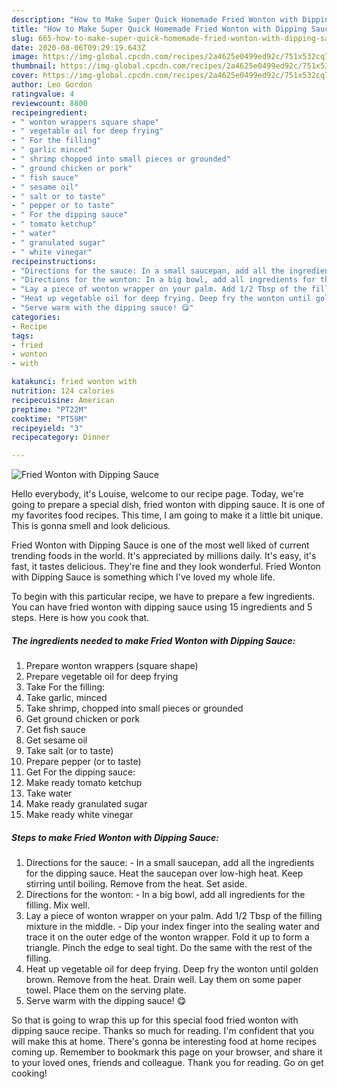 ```yaml
---
description: "How to Make Super Quick Homemade Fried Wonton with Dipping Sauce"
title: "How to Make Super Quick Homemade Fried Wonton with Dipping Sauce"
slug: 665-how-to-make-super-quick-homemade-fried-wonton-with-dipping-sauce
date: 2020-08-06T09:29:19.643Z
image: https://img-global.cpcdn.com/recipes/2a4625e0499ed92c/751x532cq70/fried-wonton-with-dipping-sauce-recipe-main-photo.jpg
thumbnail: https://img-global.cpcdn.com/recipes/2a4625e0499ed92c/751x532cq70/fried-wonton-with-dipping-sauce-recipe-main-photo.jpg
cover: https://img-global.cpcdn.com/recipes/2a4625e0499ed92c/751x532cq70/fried-wonton-with-dipping-sauce-recipe-main-photo.jpg
author: Leo Gordon
ratingvalue: 4
reviewcount: 8800
recipeingredient:
- " wonton wrappers square shape"
- " vegetable oil for deep frying"
- " For the filling"
- " garlic minced"
- " shrimp chopped into small pieces or grounded"
- " ground chicken or pork"
- " fish sauce"
- " sesame oil"
- " salt or to taste"
- " pepper or to taste"
- " For the dipping sauce"
- " tomato ketchup"
- " water"
- " granulated sugar"
- " white vinegar"
recipeinstructions:
- "Directions for the sauce: In a small saucepan, add all the ingredients for the dipping sauce. Heat the saucepan over low-high heat. Keep stirring until boiling. Remove from the heat. Set aside."
- "Directions for the wonton: In a big bowl, add all ingredients for the filling. Mix well."
- "Lay a piece of wonton wrapper on your palm. Add 1/2 Tbsp of the filling mixture in the middle.  Dip your index finger into the sealing water and trace it on the outer edge of the wonton wrapper. Fold it up to form a triangle. Pinch the edge to seal tight. Do the same with the rest of the filling."
- "Heat up vegetable oil for deep frying. Deep fry the wonton until golden brown. Remove from the heat. Drain well. Lay them on some paper towel. Place them on the serving plate."
- "Serve warm with the dipping sauce! 😋"
categories:
- Recipe
tags:
- fried
- wonton
- with

katakunci: fried wonton with 
nutrition: 124 calories
recipecuisine: American
preptime: "PT22M"
cooktime: "PT59M"
recipeyield: "3"
recipecategory: Dinner

---
```



![Fried Wonton with Dipping Sauce](https://img-global.cpcdn.com/recipes/2a4625e0499ed92c/751x532cq70/fried-wonton-with-dipping-sauce-recipe-main-photo.jpg)

Hello everybody, it's Louise, welcome to our recipe page. Today, we're going to prepare a special dish, fried wonton with dipping sauce. It is one of my favorites food recipes. This time, I am going to make it a little bit unique. This is gonna smell and look delicious.



Fried Wonton with Dipping Sauce is one of the most well liked of current trending foods in the world. It's appreciated by millions daily. It's easy, it's fast, it tastes delicious. They're fine and they look wonderful. Fried Wonton with Dipping Sauce is something which I've loved my whole life.


To begin with this particular recipe, we have to prepare a few ingredients. You can have fried wonton with dipping sauce using 15 ingredients and 5 steps. Here is how you cook that.

<!--inarticleads1-->

##### The ingredients needed to make Fried Wonton with Dipping Sauce:

1. Prepare  wonton wrappers (square shape)
1. Prepare  vegetable oil for deep frying
1. Take  For the filling:
1. Take  garlic, minced
1. Take  shrimp, chopped into small pieces or grounded
1. Get  ground chicken or pork
1. Get  fish sauce
1. Get  sesame oil
1. Take  salt (or to taste)
1. Prepare  pepper (or to taste)
1. Get  For the dipping sauce:
1. Make ready  tomato ketchup
1. Take  water
1. Make ready  granulated sugar
1. Make ready  white vinegar




<!--inarticleads2-->

##### Steps to make Fried Wonton with Dipping Sauce:

1. Directions for the sauce: - In a small saucepan, add all the ingredients for the dipping sauce. Heat the saucepan over low-high heat. Keep stirring until boiling. Remove from the heat. Set aside.
1. Directions for the wonton: - In a big bowl, add all ingredients for the filling. Mix well.
1. Lay a piece of wonton wrapper on your palm. Add 1/2 Tbsp of the filling mixture in the middle.  - Dip your index finger into the sealing water and trace it on the outer edge of the wonton wrapper. Fold it up to form a triangle. Pinch the edge to seal tight. Do the same with the rest of the filling.
1. Heat up vegetable oil for deep frying. Deep fry the wonton until golden brown. Remove from the heat. Drain well. Lay them on some paper towel. Place them on the serving plate.
1. Serve warm with the dipping sauce! 😋




So that is going to wrap this up for this special food fried wonton with dipping sauce recipe. Thanks so much for reading. I'm confident that you will make this at home. There's gonna be interesting food at home recipes coming up. Remember to bookmark this page on your browser, and share it to your loved ones, friends and colleague. Thank you for reading. Go on get cooking!
